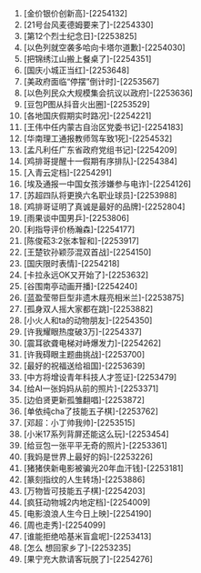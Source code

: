 
1. [金价银价创新高]-[2254132]
1. [21号台风麦德姆要来了]-[2254330]
1. [第12个烈士纪念日]-[2253825]
1. [以色列就空袭多哈向卡塔尔道歉]-[2254030]
1. [把锦绣江山搬上餐桌了]-[2254351]
1. [国庆小城正当红]-[2253648]
1. [美政府面临“停摆”倒计时]-[2253567]
1. [以色列民众大规模集会抗议以政府]-[2253636]
1. [豆包P图从抖音火出圈]-[2253529]
1. [各地国庆假期实时路况]-[2254221]
1. [王伟中任内蒙古自治区党委书记]-[2254183]
1. [华南理工通报教师驾车致1死]-[2254532]
1. [孟凡利任广东省政府党组书记]-[2254209]
1. [鸡排哥提醒十一假期有序排队]-[2254384]
1. [入青云定档]-[2254291]
1. [埃及通报一中国女孩涉嫌参与电诈]-[2254126]
1. [苏超四队将更换六名职业球员]-[2253988]
1. [鸡排哥证明了真诚是最好的品牌]-[2252804]
1. [雨果谈中国男乒]-[2253806]
1. [利指导评价杨瀚森]-[2254177]
1. [陈俊菘3:2张本智和]-[2253917]
1. [王楚钦孙颖莎混双首战]-[2254150]
1. [国庆限时表情]-[2254218]
1. [卡拉永远OK又开始了]-[2253632]
1. [谷围南亭动画开播]-[2254240]
1. [蓝盈莹带巨型非遗木屐亮相米兰]-[2253875]
1. [孤身双人摇大家都在跳]-[2253882]
1. [小火人和ta的动物朋友]-[2254350]
1. [许我耀眼热度破3万]-[2254337]
1. [震耳欲聋电梯对峙爆发力]-[2254262]
1. [许我碍眼主题曲挑战]-[2253700]
1. [最好的祝福送给祖国]-[2253639]
1. [中方将增设青年科技人才签证]-[2253479]
1. [给AI一张妈妈从前的照片]-[2253371]
1. [边伯贤更新孤雏翻唱]-[2253872]
1. [单依纯cha了技能五子棋]-[2253762]
1. [邓超：小丁帅我帅]-[2253515]
1. [小米17系列背屏还能这么玩]-[2253454]
1. [给豆包一张平平无奇的照片]-[2253361]
1. [我妈是世界上最好的妈]-[2253226]
1. [猪猪侠新电影被骗光20年血汗钱]-[2253181]
1. [篆刻指纹的人生转场]-[2253886]
1. [万物皆可技能五子棋]-[2254203]
1. [疯狂动物城2内地定档]-[2254009]
1. [电影浪浪人生今日上映]-[2254190]
1. [周也走秀]-[2254099]
1. [谁能拒绝哈基米盲盒呢]-[2253413]
1. [怎么 想回家乡了]-[2253235]
1. [果宁充大款请客玩脱了]-[2254276]